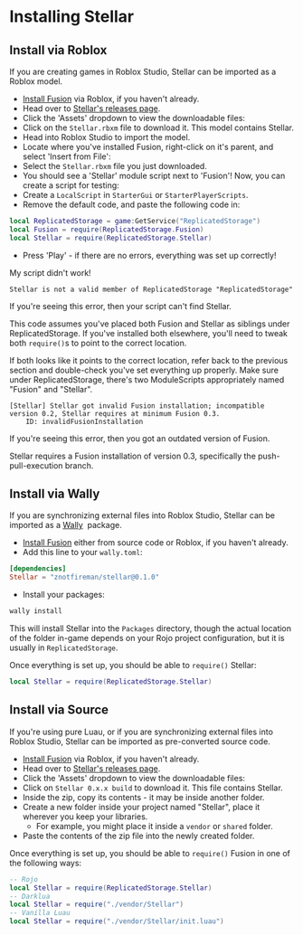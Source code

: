 # Installing Stellar

## Install via Roblox

If you are creating games in Roblox Studio, Stellar can be imported as a Roblox model.

- [Install Fusion](https://elttob.uk/Fusion/0.3/tutorials/get-started/installing-fusion/#install-as-source-code) via Roblox, if you haven't already.
- Head over to [Stellar's releases page](https://github.com/znotfireman/Stellar/releases).
- Click the 'Assets' dropdown to view the downloadable files:
- Click on the `Stellar.rbxm` file to download it. This model contains Stellar.
- Head into Roblox Studio to import the model.
- Locate where you've installed Fusion, right-click on it's parent, and select 'Insert from File':
- Select the `Stellar.rbxm` file you just downloaded.
- You should see a 'Stellar' module script next to 'Fusion'!
Now, you can create a script for testing:
- Create a `LocalScript` in `StarterGui` or `StarterPlayerScripts`.
- Remove the default code, and paste the following code in:
```lua
local ReplicatedStorage = game:GetService("ReplicatedStorage")
local Fusion = require(ReplicatedStorage.Fusion)
local Stellar = require(ReplicatedStorage.Stellar)
```
- Press 'Play' - if there are no errors, everything was set up correctly!

My script didn't work!

```
Stellar is not a valid member of ReplicatedStorage "ReplicatedStorage"
```
If you're seeing this error, then your script can't find Stellar.

This code assumes you've placed both Fusion and Stellar as siblings under
ReplicatedStorage. If you've installed both elsewhere, you'll need to tweak
both `require()`s to point to the correct location.

If both looks like it points to the correct location, refer back to the
previous section and double-check you've set everything up properly. Make
sure under ReplicatedStorage, there's two ModuleScripts appropriately named
"Fusion" and "Stellar".

```
[Stellar] Stellar got invalid Fusion installation; incompatible version 0.2, Stellar requires at minimum Fusion 0.3. 
    ID: invalidFusionInstallation
```
If you're seeing this error, then you got an outdated version of Fusion.

Stellar requires a Fusion installation of version 0.3, specifically the push-pull-execution branch.

## Install via Wally

If you are synchronizing external files into Roblox Studio, Stellar can be
imported as a [Wally](https://wally.run/)  package.

- [Install Fusion](https://elttob.uk/Fusion/0.3/tutorials/get-started/installing-fusion/#install-as-source-code) either from source code or Roblox, if you haven't already.
- Add this line to your `wally.toml`:
```toml
[dependencies]
Stellar = "znotfireman/stellar@0.1.0"
```
- Install your packages:
```sh
wally install
```
  
This will install Stellar into the `Packages` directory, though the actual
location of the folder in-game depends on your Rojo project configuration, but
it is usually in `ReplicatedStorage`.

Once everything is set up, you should be able to `require()` Stellar:
```lua
local Stellar = require(ReplicatedStorage.Stellar)
```
## Install via Source

If you're using pure Luau, or if you are synchronizing external files into
Roblox Studio, Stellar can be imported as pre-converted source code.

- [Install Fusion](https://elttob.uk/Fusion/0.3/tutorials/get-started/installing-fusion/#install-as-source-code) via 
  Roblox, if you haven't already.
- Head over to [Stellar's releases page](https://github.com/znotfireman/Stellar/releases).
- Click the 'Assets' dropdown to view the downloadable files:
- Click on `Stellar 0.x.x build` to download it. This file contains Stellar.
- Inside the zip, copy its contents - it may be inside another folder.
- Create a new folder inside your project named "Stellar", place it wherever you keep your libraries.
    - For example, you might place it inside a `vendor` or `shared` folder.
- Paste the contents of the zip file into the newly created folder.
  
Once everything is set up, you should be able to `require()` Fusion in one of the following ways:
```lua
-- Rojo
local Stellar = require(ReplicatedStorage.Stellar)
-- Darklua
local Stellar = require("./vendor/Stellar")
-- Vanilla Luau
local Stellar = require("./vendor/Stellar/init.luau")
```